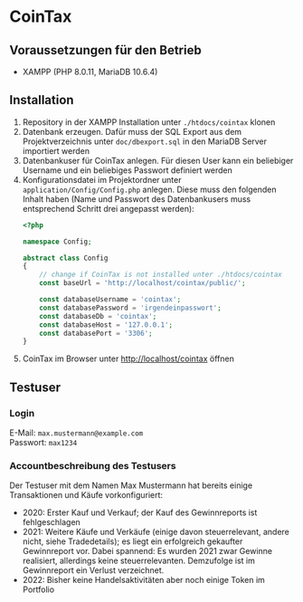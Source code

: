# CoinTax

## Voraussetzungen für den Betrieb

* XAMPP (PHP 8.0.11, MariaDB 10.6.4)

## Installation

1. Repository in der XAMPP Installation unter `./htdocs/cointax` klonen
2. Datenbank erzeugen. Dafür muss der SQL Export aus dem Projektverzeichnis unter `doc/dbexport.sql` in den MariaDB
   Server importiert werden
3. Datenbankuser für CoinTax anlegen. Für diesen User kann ein beliebiger Username und ein beliebiges Passwort definiert
   werden
4. Konfigurationsdatei im Projektordner unter `application/Config/Config.php` anlegen. Diese muss den folgenden Inhalt
   haben (Name und Passwort des Datenbankusers muss entsprechend Schritt drei angepasst werden):
    ```php
    <?php

    namespace Config;
    
    abstract class Config
    {
        // change if CoinTax is not installed unter ./htdocs/cointax
        const baseUrl = 'http://localhost/cointax/public/';
    
        const databaseUsername = 'cointax';
        const databasePassword = 'irgendeinpasswort';
        const databaseDb = 'cointax';
        const databaseHost = '127.0.0.1';
        const databasePort = '3306';
    }
    ```
5. CoinTax im Browser unter [http://localhost/cointax](http://localhost/cointax) öffnen

## Testuser

### Login

E-Mail: `max.mustermann@example.com`\
Passwort: `max1234`

### Accountbeschreibung des Testusers

Der Testuser mit dem Namen Max Mustermann hat bereits einige Transaktionen und Käufe vorkonfiguriert:

* 2020: Erster Kauf und Verkauf; der Kauf des Gewinnreports ist fehlgeschlagen
* 2021: Weitere Käufe und Verkäufe (einige davon steuerrelevant, andere nicht, siehe Tradedetails); es liegt ein
  erfolgreich gekaufter Gewinnreport vor. Dabei spannend: Es wurden 2021 zwar Gewinne realisiert, allerdings keine
  steuerrelevanten. Demzufolge ist im Gewinnreport ein Verlust verzeichnet.
* 2022: Bisher keine Handelsaktivitäten aber noch einige Token im Portfolio
